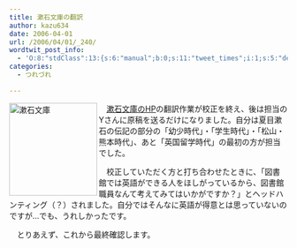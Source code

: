 ```yaml
---
title: 漱石文庫の翻訳
author: kazu634
date: 2006-04-01
url: /2006/04/01/_240/
wordtwit_post_info:
  - 'O:8:"stdClass":13:{s:6:"manual";b:0;s:11:"tweet_times";i:1;s:5:"delay";i:0;s:7:"enabled";i:1;s:10:"separation";s:2:"60";s:7:"version";s:3:"3.7";s:14:"tweet_template";b:0;s:6:"status";i:2;s:6:"result";a:0:{}s:13:"tweet_counter";i:2;s:13:"tweet_log_ids";a:1:{i:0;i:2309;}s:9:"hash_tags";a:0:{}s:8:"accounts";a:1:{i:0;s:7:"kazu634";}}'
categories:
  - つれづれ

---
```

<div class="section">
<p>
<a href="http://www.library.tohoku.ac.jp/collect/soseki/index.html" onclick="__gaTracker('send', 'event', 'outbound-article', 'http://www.library.tohoku.ac.jp/collect/soseki/index.html', '');" target="_blank"><img width="159" align="left" alt="漱石文庫" src="http://image.blog.livedoor.jp/simoom634/imgs/0/d/0d628f78-s.jpg" height="168" border="0" class="pict" /></a>
</p>
  
<p>
    　<a href="http://www.library.tohoku.ac.jp/collect/soseki/index.html" onclick="__gaTracker('send', 'event', 'outbound-article', 'http://www.library.tohoku.ac.jp/collect/soseki/index.html', '漱石文庫のHP');" target="_blank">漱石文庫のHP</a>の翻訳作業が校正を終え、後は担当のYさんに原稿を送るだけになりました。自分は夏目漱石の伝記の部分の「幼少時代」・「学生時代」・「松山・熊本時代」、あと「英国留学時代」の最初の方が担当でした。
</p></p> 
  
<p>
    　校正していただく方と打ち合わせたときに、「図書館では英語ができる人をほしがっているから、図書館職員なんて考えてみてはいかがですか？」とヘッドハンティング（？）されました。自分ではそんなに英語が得意とは思っていないのですが…でも、うれしかったです。
</p></p> 
  
<p>
    　とりあえず、これから最終確認します。
</p>
</div>